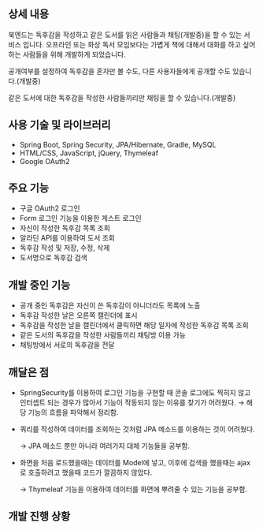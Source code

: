 ## 상세 내용

북엔드는 독후감을 작성하고 같은 도서를 읽은 사람들과 채팅(개발중)을 할 수 있는 서비스 입니다. 
오프라인 또는 화상 독서 모임보다는 가볍게 책에 대해서 대화를 하고 싶어하는 사람들을 위해 개발하게 되었습니다.

공개여부를 설정하여 독후감을 혼자만 볼 수도, 다른 사용자들에게 공개할 수도 있습니다.(개발중)

같은 도서에 대한 독후감을 작성한 사람들끼리만 채팅을 할 수 있습니다.(개발중)

## 사용 기술 및 라이브러리

- Spring Boot, Spring Security, JPA/Hibernate, Gradle, MySQL
- HTML/CSS, JavaScript, jQuery, Thymeleaf
- Google OAuth2

## 주요 기능

- 구글 OAuth2 로그인
- Form 로그인 기능을 이용한 게스트 로그인
- 자신이 작성한 독후감 목록 조회
- 알라딘 API를 이용하여 도서 조회
- 독후감 작성 및 저장, 수정, 삭제
- 도서명으로 독후감 검색

## 개발 중인 기능

- 공개 중인 독후감은 자신이 쓴 독후감이 아니더라도 목록에 노출
- 독후감 작성한 날은 오른쪽 캘린더에 표시
- 독후감을 작성한 날을 캘린더에서 클릭하면 해당 일자에 작성한 독후감 목록 조회
- 같은 도서의 독후감을 작성한 사람들끼리 채팅방 이용 가능
- 채팅방에서 서로의 독후감을 전달

## 깨달은 점

- SpringSecurity를 이용하여 로그인 기능을 구현할 때 콘솔 로그에도 찍히지 않고 인터셉트 되는 경우가 많아서 기능이 작동되지 않는 이유를 찾기가 어려웠다. 
→ 해당 기능의 흐름을 파악해서 정리함.
- 쿼리를 작성하여 데이터를 조회하는 것처럼 JPA 메소드를 이용하는 것이 어려웠다.
    
    → JPA 메소드 뿐만 아니라 여러가지 대체 기능들을 공부함.
    
- 화면을 처음 로드했을때는 데이터를 Model에 넣고, 이후에 검색을 했을때는 ajax로 호출하려고 했을때 코드가 깔끔하지 않았다.
    
    → Thymeleaf 기능을 이용하여 데이터를 화면에 뿌려줄 수 있는 기능을 공부함.
    

## 개발 진행 상황
